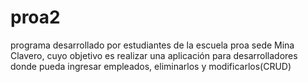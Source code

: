 # proa2
programa desarrollado por estudiantes de la escuela proa sede Mina Clavero, cuyo objetivo es realizar una aplicación para desarrolladores donde pueda ingresar empleados, eliminarlos y modificarlos(CRUD)
